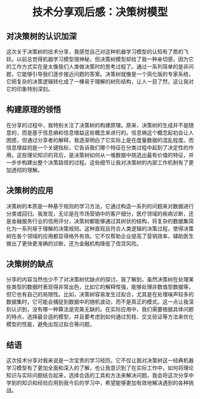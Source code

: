 # <center> 技术分享观后感：决策树模型</center>




## 对决策树的认识加深
这次关于决策树的技术分享，我感觉自己对这种机器学习模型的认知有了质的飞跃。以前总觉得机器学习模型很神秘，但决策树模型却给了我一种亲切感，因为它的工作方式实在是太像我们人类做决策时的思考过程了。通过一系列简单的是非问题，它能够引导我们逐步接近问题的答案。决策树就像是一个简化版的专家系统，它把复杂的决策逻辑转化成了一棵易于理解的树形结构，让人一目了然，这让我对它的印象特别深刻。

## 构建原理的领悟
在分享的过程中，我特别关注了决策树的构建原理。原来，决策树的生成并不是随意的，而是基于信息熵和信息增益这些概念来进行的。信息熵这个概念起初会让人困惑，但通过分享者的解释，我逐渐明白了它实际上是在度量数据的混乱程度。而信息增益则是一个关键指标，它告诉我们哪个特征在分类过程中起到了决定性的作用。这些理论知识的背后，是决策树如何从一堆数据中挑选出最有价值的特征，并一步步构建出整个决策路径的过程。这些细节让我对决策树的内部工作机制有了更加透彻的理解。

## 决策树的应用
决策树的本质是一种基于规则的学习方法，它通过构造一系列的问题来对数据进行分类或回归。我发现，无论是在市场营销中的客户细分，医疗领域的疾病诊断，还是金融服务行业的信用评分，决策树都能够通过其树状的结构，将复杂的数据集简化为一系列易于理解的决策规则。这种直观且符合人类逻辑的决策过程，使得决策树在各个领域的应用都显得格外有效。它不仅帮助企业提高了营销效率，辅助医生做出了更快更准确的诊断，还为金融机构降低了信贷风险。 


## 决策树的缺点
分享的内容当然也少不了对决策树优缺点的探讨。我了解到，虽然决策树在处理某些类型的数据时表现得非常出色，比如它的解释性强，能够处理非数值型数据等，但它也有自己的局限性。比如，决策树容易发生过拟合，尤其是在处理噪声较多的数据集时，它可能会捕捉到数据中的随机波动，而不是真正的模式。这一点让我深刻认识到，没有哪一种算法是完美无缺的。在实际应用中，我们需要根据具体问题的特点，选择最合适的模型，并且要考虑到如何通过剪枝、交叉验证等方法来优化模型的性能，避免出现过拟合等问题。

## 结语
这次技术分享对我来说是一次宝贵的学习经历。它不仅让我对决策树这一经典机器学习模型有了更加全面和深入的了解，也让我意识到了在实际工作中，如何将理论知识与实际问题结合起来，选择合适的工具和方法来解决问题。我会将这次分享中学到的知识和经验应用到我今后的学习中，希望能够更加有效地解决遇到的各种挑战。
